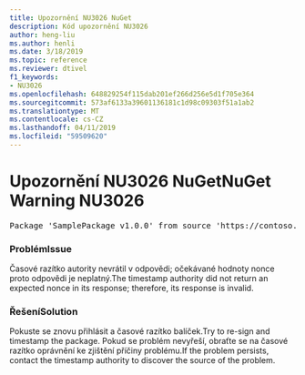 ```yaml
---
title: Upozornění NU3026 NuGet
description: Kód upozornění NU3026
author: heng-liu
ms.author: henli
ms.date: 3/18/2019
ms.topic: reference
ms.reviewer: dtivel
f1_keywords:
- NU3026
ms.openlocfilehash: 648829254f115dab201ef266d256e5d1f705e364
ms.sourcegitcommit: 573af6133a39601136181c1d98c09303f51a1ab2
ms.translationtype: MT
ms.contentlocale: cs-CZ
ms.lasthandoff: 04/11/2019
ms.locfileid: "59509620"
---
```

# <a name="nuget-warning-nu3026"></a><span data-ttu-id="07c7d-103">Upozornění NU3026 NuGet</span><span class="sxs-lookup"><span data-stu-id="07c7d-103">NuGet Warning NU3026</span></span>

<pre>Package 'SamplePackage v1.0.0' from source 'https://contoso.com/index.json': The timestamp response is invalid. Nonces did not match.</pre>

### <a name="issue"></a><span data-ttu-id="07c7d-104">Problém</span><span class="sxs-lookup"><span data-stu-id="07c7d-104">Issue</span></span>

<span data-ttu-id="07c7d-105">Časové razítko autority nevrátil v odpovědi; očekávané hodnoty nonce proto odpovědi je neplatný.</span><span class="sxs-lookup"><span data-stu-id="07c7d-105">The timestamp authority did not return an expected nonce in its response; therefore, its response is invalid.</span></span>


### <a name="solution"></a><span data-ttu-id="07c7d-106">Řešení</span><span class="sxs-lookup"><span data-stu-id="07c7d-106">Solution</span></span>

<span data-ttu-id="07c7d-107">Pokuste se znovu přihlásit a časové razítko balíček.</span><span class="sxs-lookup"><span data-stu-id="07c7d-107">Try to re-sign and timestamp the package.</span></span> <span data-ttu-id="07c7d-108">Pokud se problém nevyřeší, obraťte se na časové razítko oprávnění ke zjištění příčiny problému.</span><span class="sxs-lookup"><span data-stu-id="07c7d-108">If the problem persists, contact the timestamp authority to discover the source of the problem.</span></span>